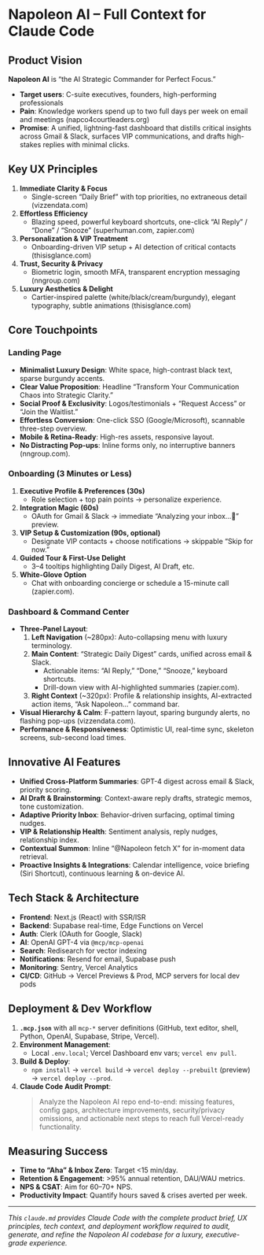 # Napoleon AI – Full Context for Claude Code

## Product Vision
**Napoleon AI** is “the AI Strategic Commander for Perfect Focus.”  
- **Target
 users**: C-suite executives, founders, high-performing professionals  
- **Pain**: Knowledge workers spend up to two full days per week on email and meetings (napco4courtleaders.org)  
- **Promise**: A unified, lightning-fast dashboard that distills critical insights across Gmail & Slack, surfaces VIP communications, and drafts high-stakes replies with minimal clicks.

## Key UX Principles
1. **Immediate Clarity & Focus**  
   - Single-screen “Daily Brief” with top priorities, no extraneous detail (vizzendata.com)  
2. **Effortless Efficiency**  
   - Blazing speed, powerful keyboard shortcuts, one-click “AI Reply” / “Done” / “Snooze” (superhuman.com, zapier.com)  
3. **Personalization & VIP Treatment**  
   - Onboarding-driven VIP setup + AI detection of critical contacts (thisisglance.com)  
4. **Trust, Security & Privacy**  
   - Biometric login, smooth MFA, transparent encryption messaging (nngroup.com)  
5. **Luxury Aesthetics & Delight**  
   - Cartier-inspired palette (white/black/cream/burgundy), elegant typography, subtle animations (thisisglance.com)

## Core Touchpoints

### Landing Page
- **Minimalist Luxury Design**: White space, high-contrast black text, sparse burgundy accents.  
- **Clear Value Proposition**: Headline “Transform Your Communication Chaos into Strategic Clarity.”  
- **Social Proof & Exclusivity**: Logos/testimonials + “Request Access” or “Join the Waitlist.”  
- **Effortless Conversion**: One-click SSO (Google/Microsoft), scannable three-step overview.  
- **Mobile & Retina-Ready**: High-res assets, responsive layout.  
- **No Distracting Pop-ups**: Inline forms only, no interruptive banners (nngroup.com).

### Onboarding (3 Minutes or Less)
1. **Executive Profile & Preferences (30s)**  
   - Role selection + top pain points → personalize experience.  
2. **Integration Magic (60s)**  
   - OAuth for Gmail & Slack → immediate “Analyzing your inbox…🤖” preview.  
3. **VIP Setup & Customization (90s, optional)**  
   - Designate VIP contacts + choose notifications → skippable “Skip for now.”  
4. **Guided Tour & First-Use Delight**  
   - 3–4 tooltips highlighting Daily Digest, AI Draft, etc.  
5. **White-Glove Option**  
   - Chat with onboarding concierge or schedule a 15-minute call (zapier.com).

### Dashboard & Command Center
- **Three-Panel Layout**:
  1. **Left Navigation** (~280px): Auto-collapsing menu with luxury terminology.  
  2. **Main Content**: “Strategic Daily Digest” cards, unified across email & Slack.  
     - Actionable items: “AI Reply,” “Done,” “Snooze,” keyboard shortcuts.  
     - Drill-down view with AI-highlighted summaries (zapier.com).  
  3. **Right Context** (~320px): Profile & relationship insights, AI-extracted action items, “Ask Napoleon…” command bar.  
- **Visual Hierarchy & Calm**: F-pattern layout, sparing burgundy alerts, no flashing pop-ups (vizzendata.com).  
- **Performance & Responsiveness**: Optimistic UI, real-time sync, skeleton screens, sub-second load times.

## Innovative AI Features
- **Unified Cross-Platform Summaries**: GPT-4 digest across email & Slack, priority scoring.  
- **AI Draft & Brainstorming**: Context-aware reply drafts, strategic memos, tone customization.  
- **Adaptive Priority Inbox**: Behavior-driven surfacing, optimal timing nudges.  
- **VIP & Relationship Health**: Sentiment analysis, reply nudges, relationship index.  
- **Contextual Summon**: Inline “@Napoleon fetch X” for in-moment data retrieval.  
- **Proactive Insights & Integrations**: Calendar intelligence, voice briefing (Siri Shortcut), continuous learning & on-device AI.

## Tech Stack & Architecture
- **Frontend**: Next.js (React) with SSR/ISR  
- **Backend**: Supabase real-time, Edge Functions on Vercel  
- **Auth**: Clerk (OAuth for Google, Slack)  
- **AI**: OpenAI GPT-4 via `@mcp/mcp-openai`  
- **Search**: Redisearch for vector indexing  
- **Notifications**: Resend for email, Supabase push  
- **Monitoring**: Sentry, Vercel Analytics  
- **CI/CD**: GitHub → Vercel Previews & Prod, MCP servers for local dev pods

## Deployment & Dev Workflow
1. **`.mcp.json`** with all `mcp-*` server definitions (GitHub, text editor, shell, Python, OpenAI, Supabase, Stripe, Vercel).  
2. **Environment Management**:  
   - Local `.env.local`; Vercel Dashboard env vars; `vercel env pull`.  
3. **Build & Deploy**:  
   - `npm install` → `vercel build` → `vercel deploy --prebuilt` (preview) → `vercel deploy --prod`.  
4. **Claude Code Audit Prompt**:  
   > Analyze the Napoleon AI repo end-to-end: missing features, config gaps, architecture improvements, security/privacy omissions, and actionable next steps to reach full Vercel-ready functionality.

## Measuring Success
- **Time to “Aha” & Inbox Zero**: Target <15 min/day.  
- **Retention & Engagement**: >95% annual retention, DAU/WAU metrics.  
- **NPS & CSAT**: Aim for 60–70+ NPS.  
- **Productivity Impact**: Quantify hours saved & crises averted per week.

---

*This `claude.md` provides Claude Code with the complete product brief, UX principles, tech context, and deployment workflow required to audit, generate, and refine the Napoleon AI codebase for a luxury, executive-grade experience.*  